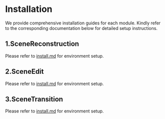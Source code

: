# Installation
We provide comprehensive installation guides for each module. Kindly refer to the corresponding documentation below for detailed setup instructions.

## 1.SceneReconstruction
Please refer to [install.md](../SceneReconstruction/docs/install.md) for environment setup.

## 2.SceneEdit
Please refer to [install.md](../SceneEdit/docs/install.md) for environment setup.

## 3.SceneTransition
Please refer to [install.md](../SceneTransition/docs/usage.md) for environment setup.

